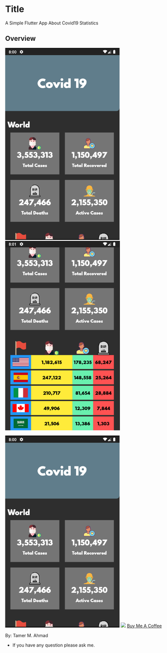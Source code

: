 # Title

A Simple Flutter App About Covid19 Statistics

## Overview

![](images/Display-Screens/screen-01.PNG)
![](images/Display-Screens/screen-02.PNG)

![](images/Display-Screens/screen-01.PNG)
![](https://imgur.com/O6632jQ)
[Buy Me A Coffee](https://www.patreon.com/tamerayesh)

By: Tamer M. Ahmad
* If you have any question please ask me.


